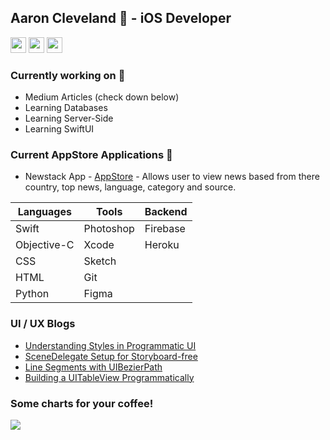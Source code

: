 ## Aaron Cleveland 👋 - iOS Developer
<a href="https://medium.com/@aaroncleveland" target="_blank"><img src="https://img.shields.io/badge/medium-%2312100E.svg?&style=for-the-badge&logo=medium&logoColor=white" height=25></a>
<a href="https://twitter.com/amclv0" target="_blank"><img src="https://img.shields.io/badge/twitter-%231DA1F2.svg?&style=for-the-badge&logo=twitter&logoColor=white" height=25></a>
<a href="https://www.youtube.com/channel/UCbkygu5ikQErEsqSj3HeI8Q" target="_blank"><img src="https://img.shields.io/badge/Youtube-%3C?style=for-the-badge&logo=youtube&color=red" height=25></a>

<!--
**amclv/amclv** is a ✨ _special_ ✨ repository because its `README.md` (this file) appears on your GitHub profile.
-->

### Currently working on 🔭
- Medium Articles (check down below)
- Learning Databases
- Learning Server-Side
- Learning SwiftUI
 
### Current AppStore Applications 📲
 - Newstack App - [AppStore](https://apps.apple.com/us/app/id1523790235) - Allows user to view news based from there country, top news, language, category and source.

| Languages   | Tools       | Backend
|-------------|-------------|-------------|
| Swift       | Photoshop   | Firebase
| Objective-C | Xcode       | Heroku
| CSS         | Sketch
| HTML        | Git
| Python      | Figma

### UI / UX Blogs
- [Understanding Styles in Programmatic UI](https://medium.com/dev-genius/understanding-styles-in-programmatic-ui-f282acc143dd)
- [SceneDelegate Setup for Storyboard-free](https://medium.com/dev-genius/non-storyboard-setup-and-why-40927126f324)
- [Line Segments with UIBezierPath](https://medium.com/@aaroncleveland/line-segments-with-uibezierpath-ac793982740b)
- [Building a UITableView Programmatically](https://medium.com/dev-genius/building-a-uitableview-programmatically-1d4541104d26)

### Some charts for your coffee!
[![](https://github-readme-stats.vercel.app/api?username=amclv&count_private=true&theme=algolia)]()
